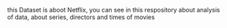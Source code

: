 this Dataset is aboot Netflix, you can see in this respository about analysis of data, about series, directors and times of movies
